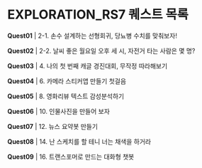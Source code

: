 # EXPLORATION_RS7 퀘스트 목록


**Quest01** | 2-1. 손수 설계하는 선형회귀, 당뇨병 수치를 맞춰보자!

**Quest02** | 2-2. 날씨 좋은 월요일 오후 세 시, 자전거 타는 사람은 몇 명?

**Quest03** | 4. 나의 첫 번째 캐글 경진대회, 무작정 따라해보기

**Quest04** | 6. 카메라 스티커앱 만들기 첫걸음

**Quest05** | 8. 영화리뷰 텍스트 감성분석하기

**Quest06** | 10. 인물사진을 만들어 보자

**Quest07** | 12. 뉴스 요약봇 만들기

**Quest08** | 14. 난 스케치를 할 테니 너는 채색을 하거라

**Quest09** | 16. 트랜스포머로 만드는 대화형 챗봇
